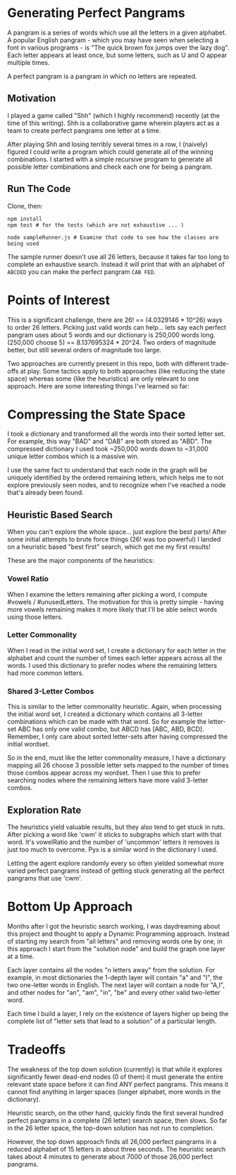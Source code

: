 # Generating Perfect Pangrams
A pangram is a series of words which use all the letters in a given alphabet. A popular English pangram - which you may have seen when selecting a font in various programs - is "The quick brown fox jumps over the lazy dog". Each letter appears at least once, but some letters, such as U and O appear multiple times.

A perfect pangram is a pangram in which no letters are repeated.

## Motivation

I played a game called "Shh" (which I highly recommend) recently (at the time of this writing). Shh is a collaborative game wherein players act as a team to create perfect pangrams one letter at a time.

After playing Shh and losing terribly several times in a row, I (naively) figured I could write a program which could generate all of the winning combinations. I started with a simple recursive program to generate all possible letter combinations and check each one for being a pangram.

## Run The Code

Clone, then:

```
npm install
npm test # for the tests (which are not exhaustive ... )

node sampleRunner.js # Examine that code to see how the classes are being used
```

The sample runner doesn't use all 26 letters, because it takes far too long to complete an exhaustive search. Instead it will print that with an alphabet of `ABCDED` you can make the perfect pangram `CAB FED`.


# Points of Interest

This is a significant challenge, there are 26! == (4.0329146 * 10^26) ways to order 26 letters. Picking just valid words can help... lets say each perfect pangram uses about 5 words and our dictionary is 250,000 words long. (250,000 choose 5) == 8.137695324 * 20^24. Two orders of magnitude better, but still several orders of magnitude too large.

 Two approaches are currently present in this repo, both with different trade-offs at play. Some tactics apply to both approaches (like reducing the state space) whereas some (like the heuristics) are only relevant to one approach. Here are some interesting things I've learned so far:

# Compressing the State Space

I took a dictionary and transformed all the words into their sorted letter set. For example, this way "BAD" and "DAB" are both stored as "ABD". The compressed dictionary I used took ~250,000 words down to ~31,000 unique letter combos which is a massive win.

I use the same fact to understand that each node in the graph will be uniquely identified by the ordered remaining letters, which helps me to not explore previously seen nodes, and to recognize when I've reached a node that's already been found.

## Heuristic Based Search

When you can't explore the whole space... just explore the best parts! After some initial attempts to brute force things (26! was too powerful) I landed on a heuristic based "best first" search, which got me my first results!

These are the major components of the heuristics:

### Vowel Ratio

When I examine the letters remaining after picking a word, I compute #vowels / #unusedLetters. The motivation for this is pretty simple - having more vowels remaining makes it more likely that I'll be able select words using those letters.

### Letter Commonality

When I read in the initial word set, I create a dictionary for each letter in the alphabet and count the number of times each letter appears across all the words. I used this dictionary to prefer nodes where the remaining letters had more common letters.

### Shared 3-Letter Combos

This is similar to the letter commonality heuristic. Again, when processing the initial word set, I created a dictionary which contains all 3-letter combinations which can be made with that word. So for example the letter-set ABC has only one valid combo, but ABCD has [ABC, ABD, BCD]. Remember, I only care about sorted letter-sets after having compressed the initial wordset.

So in the end, must like the letter commonality measure, I have a dictionary mapping all 26 choose 3 possible letter sets mapped to the number of times those combos appear across my wordset. Then I use this to prefer searching nodes where the remaining letters have more valid 3-letter combos.

## Exploration Rate

The heuristics yield valuable results, but they also tend to get stuck in ruts. After picking a word like 'cwm' it sticks to subgraphs which start with that word. It's vowelRatio and the number of 'uncommon' letters it removes is just too much to overcome. Pyx is a similar word in the dictionary I used.

Letting the agent explore randomly every so often yielded somewhat more varied perfect pangrams instead of getting stuck generating all the perfect pangrams that use 'cwm'.

# Bottom Up Approach

Months after I got the heuristic search working, I was daydreaming about this project and thought to apply a Dynamic Programming approach. Instead of starting my search from "all letters" and removing words one by one, in this approach I start from the "solution node" and build the graph one layer at a time.

Each layer contains all the nodes "n letters away" from the solution. For example, in most dictionaries the 1-depth layer will contain "a" and "I", the two one-letter words in English. The next layer will contain a node for "A,I", and other nodes for "an", "am", "in", "be" and every other valid two-letter word.

Each time I build a layer, I rely on the existence of layers higher up being the complete list of "letter sets that lead to a solution" of a particular length.

# Tradeoffs

The weakness of the top down solution (currently) is that while it explores significantly fewer dead-end nodes (0 of them) it must generate the entire relevant state space before it can find ANY perfect pangrams. This means it cannot find anything in larger spaces (longer alphabet, more words in the dictionary).

Heuristic search, on the other hand, quickly finds the first several hundred perfect pangrams in a complete (26 letter) search space, then slows. So far in the 26 letter space, the top-down solution has not run to completion.

However, the top down approach finds all 26,000 perfect pangrams in a reduced alphabet of 15 letters in about three seconds. The heuristic search takes about 4 minutes to generate about 7000 of those 26,000 perfect pangrams.
